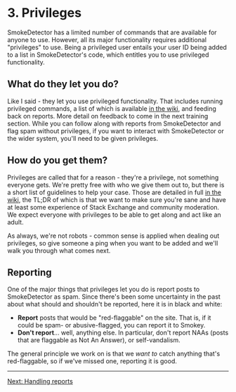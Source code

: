 ---
---

# 3. Privileges
SmokeDetector has a limited number of commands that are available for anyone to use. However,
all its major functionality requires additional "privileges" to use. Being a privileged user
entails your user ID being added to a list in SmokeDetector's code, which entitles you to
use privileged functionality.

## What do they let you do?
Like I said - they let you use privileged functionality. That includes running privileged
commands, a list of which is available [in the wiki][commands], and feeding back on reports.
More detail on feedback to come in the next training section. While you can follow along
with reports from SmokeDetector and flag spam without privileges, if you want to interact
with SmokeDetector or the wider system, you'll need to be given privileges.

## How do you get them?
Privileges are called that for a reason - they're a privilege, not something everyone gets.
We're pretty free with who we give them out to, but there is a short list of guidelines
to help your case. Those are detailed in full [in the wiki][wiki], the TL;DR of which is that
we want to make sure you're sane and have at least some experience of Stack Exchange and
community moderation. We expect everyone with privileges to be able to get along and act
like an adult.

As always, we're not robots - common sense is applied when dealing out privileges, so give
someone a ping when you want to be added and we'll walk you through what comes next.

## Reporting
One of the major things that privileges let you do is report posts to SmokeDetector as spam.
Since there's been some uncertainty in the past about what should and shouldn't be reported,
here it is in black and white:

 - **Report** posts that would be "red-flaggable" on the site. That is, if it could be
   spam- or abusive-flagged, you can report it to Smokey.
 - **Don't report**... well, anything else. In particular, don't report NAAs (posts that
   are flaggable as Not An Answer), or self-vandalism.

The general principle we work on is that we _want to_ catch anything that's red-flaggable,
so if we've missed one, reporting it is good.

-----

[Next: Handling reports][3]


[commands]: https://charcoal-se.org/smokey/Commands#privileged-commands
[wiki]: https://charcoal-se.org/smokey/Privileges
[3]: /training/reports
